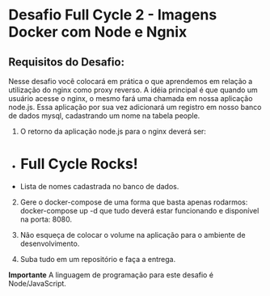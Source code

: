 # Desafio Full Cycle 2 - Imagens Docker com Node e Ngnix

## Requisitos do Desafio:


Nesse desafio você colocará em prática o que aprendemos em relação a utilização do nginx como proxy reverso. A idéia principal é que quando um usuário acesse o nginx, o mesmo fará uma chamada em nossa aplicação node.js. Essa aplicação por sua vez adicionará um registro em nosso banco de dados mysql, cadastrando um nome na tabela people.

1. O retorno da aplicação node.js para o nginx deverá ser:

- <h1>Full Cycle Rocks!</h1>

- Lista de nomes cadastrada no banco de dados.

2. Gere o docker-compose de uma forma que basta apenas rodarmos: docker-compose up -d que tudo deverá estar funcionando e disponível na porta: 8080.

3. Não esqueça de colocar o volume na aplicação para o ambiente de desenvolvimento. 

4. Suba tudo em um repositório e faça a entrega.

**Importante** A linguagem de programação para este desafio é Node/JavaScript.